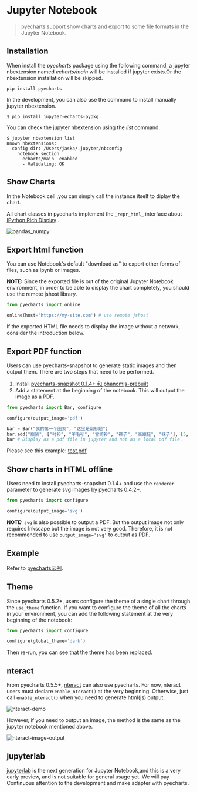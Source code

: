 # Jupyter Notebook

> pyecharts support show charts and export to some file formats in the Jupyter Notebook.

## Installation

When install the *pyecharts* package using the following command, a jupyter nbextension named *echarts/main* will be installed if jupyter exists.Or the nbextension installation will be skipped.

```shell
pip install pyecharts
```

In the development, you can also use the command to install manually jupyter nbextension.

```shell
$ pip install jupyter-echarts-pypkg
```

You can check the jupyter nbextension using the *list* command.

```shell
$ jupyter nbextension list
Known nbextensions:
  config dir: /Users/jaska/.jupyter/nbconfig
    notebook section
      echarts/main  enabled 
      - Validating: OK
```

## Show Charts

In the Notebook cell ,you can simply call the instance itself to diplay the chart.

All chart classes in pyecharts implement the `_repr_html_` interface about [IPython Rich Display](http://ipython.readthedocs.io/en/stable/config/integrating.html#rich-display) .

![pandas_numpy](https://user-images.githubusercontent.com/19553554/35104252-3e36cee2-fca3-11e7-8e43-09bbe8dbbd1e.png)

## Export html function

You can use Notebook's default "download as" to export other forms of files, such as ipynb or images.

**NOTE:** Since the exported file is out of the original Jupyter Notebook environment, in order to be able to display the chart completely, you should use the remote jshost library.

```python
from pyecharts import online

online(host='https://my-site.com') # use remote jshost
```

If the exported HTML file needs to display the image without a network, consider the introduction below.

## Export PDF function

Users can use pyecharts-snapshot to generate static images and then output them. There are two steps that need to be performed.

1. Install [pyecharts-snapshot 0.1.4+ 和 phanomjs-prebuilt](https://github.com/zening0809/nv-lib/pyecharts-snapshot#installation)
2. Add a statement at the beginning of the notebook. This will output the image as a PDF.

```python
from pyecharts import Bar, configure

configure(output_image='pdf')

bar = Bar("我的第一个图表", "这里是副标题")
bar.add("服装", ["衬衫", "羊毛衫", "雪纺衫", "裤子", "高跟鞋", "袜子"], [5, 20, 36, 10, 75, 90])
bar # Display as a pdf file in jupyter and not as a local pdf file.
```

Please see this example: [test.pdf](https://github.com/zening0809/nv-lib/pyecharts/files/1813293/test.6.pdf)

## Show charts in HTML offline

Users need to install pyecharts-snapshot 0.1.4+ and use the `renderer` parameter to generate svg images by pyecharts 0.4.2+.

```python
from pyecharts import configure

configure(output_image='svg')
```

**NOTE:** `svg` is also possible to output a PDF. But the output image not only requires Inkscape but the image is not very good. Therefore, it is not recommended to use `output_image='svg'` to output as PDF.

## Example

Refer to [pyecharts示例](https://github.com/zening0809/nv-lib/pyecharts-users-cases).

## Theme

Since pyecharts 0.5.2+, users configure the theme of a single chart through the `use_theme` function. If you want to configure the theme of all the charts in your environment, you can add the following statement at the very beginning of the notebook:

```python
from pyecharts import configure

configure(global_theme='dark')
```

Then re-run, you can see that the theme has been replaced.

## nteract

From pyecharts 0.5.5+, [nteract](https://nteract.io) can also use pyecharts. For now, nteract users must declare `enable_nteract()` at the very beginning. Otherwise, just call `enable_nteract()` when you need to generate html(js) output.

![nteract-demo](https://user-images.githubusercontent.com/4280312/40146181-75652024-595c-11e8-9a63-44fcfb8959c2.png)

However, if you need to output an image, the method is the same as the jupyter notebook mentioned above.

![nteract-image-output](https://user-images.githubusercontent.com/4280312/40167928-305385bc-59ba-11e8-9a23-56b5970f1a41.png)

## jupyterlab

[jupyterlab](https://github.com/jupyterlab/jupyterlab) is the next generation for Jupyter Notebook,and this is a very early preview, and is not suitable for general usage yet. We will pay Continuous attention to the development and make adapter with pyecharts.

